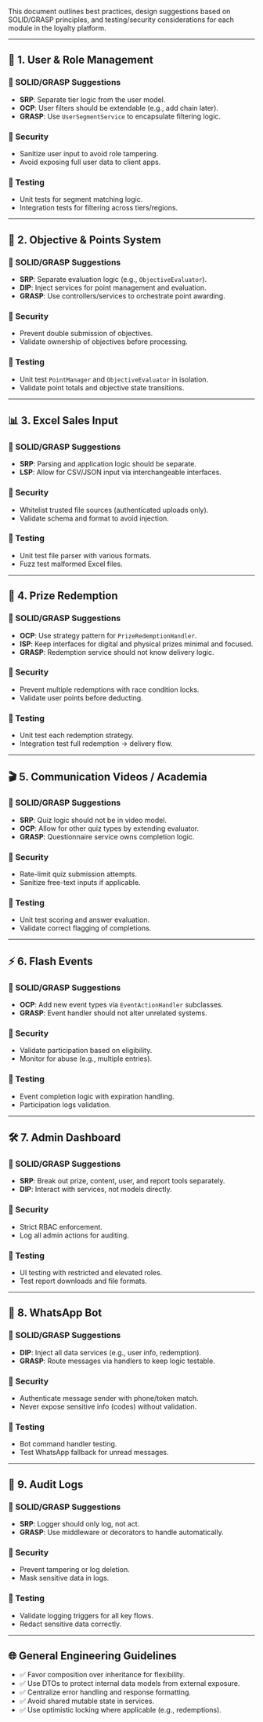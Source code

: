 
This document outlines best practices, design suggestions based on SOLID/GRASP principles, and testing/security considerations for each module in the loyalty platform.

---
## 👤 1. User & Role Management
### 🔧 SOLID/GRASP Suggestions
- **SRP**: Separate tier logic from the user model.
- **OCP**: User filters should be extendable (e.g., add chain later).
- **GRASP**: Use `UserSegmentService` to encapsulate filtering logic.
### 🔐 Security
- Sanitize user input to avoid role tampering.
- Avoid exposing full user data to client apps.
### 🧪 Testing
- Unit tests for segment matching logic.
- Integration tests for filtering across tiers/regions.
---
## 🎯 2. Objective & Points System
### 🔧 SOLID/GRASP Suggestions
- **SRP**: Separate evaluation logic (e.g., `ObjectiveEvaluator`).
- **DIP**: Inject services for point management and evaluation.
- **GRASP**: Use controllers/services to orchestrate point awarding.
### 🔐 Security
- Prevent double submission of objectives.
- Validate ownership of objectives before processing.
### 🧪 Testing
- Unit test `PointManager` and `ObjectiveEvaluator` in isolation.
- Validate point totals and objective state transitions.
---
## 📊 3. Excel Sales Input
### 🔧 SOLID/GRASP Suggestions
- **SRP**: Parsing and application logic should be separate.
- **LSP**: Allow for CSV/JSON input via interchangeable interfaces.
### 🔐 Security
- Whitelist trusted file sources (authenticated uploads only).
- Validate schema and format to avoid injection.
### 🧪 Testing
- Unit test file parser with various formats.
- Fuzz test malformed Excel files.
---
## 🎁 4. Prize Redemption
### 🔧 SOLID/GRASP Suggestions
- **OCP**: Use strategy pattern for `PrizeRedemptionHandler`.
- **ISP**: Keep interfaces for digital and physical prizes minimal and focused.
- **GRASP**: Redemption service should not know delivery logic.
### 🔐 Security
- Prevent multiple redemptions with race condition locks.
- Validate user points before deducting.
### 🧪 Testing
- Unit test each redemption strategy.
- Integration test full redemption → delivery flow.

---
## 🎬 5. Communication Videos / Academia
### 🔧 SOLID/GRASP Suggestions
- **SRP**: Quiz logic should not be in video model.
- **OCP**: Allow for other quiz types by extending evaluator.
- **GRASP**: Questionnaire service owns completion logic.
### 🔐 Security
- Rate-limit quiz submission attempts.
- Sanitize free-text inputs if applicable.
### 🧪 Testing
- Unit test scoring and answer evaluation.
- Validate correct flagging of completions.
---
## ⚡ 6. Flash Events
### 🔧 SOLID/GRASP Suggestions
- **OCP**: Add new event types via `EventActionHandler` subclasses.
- **GRASP**: Event handler should not alter unrelated systems.
### 🔐 Security
- Validate participation based on eligibility.
- Monitor for abuse (e.g., multiple entries).
### 🧪 Testing
- Event completion logic with expiration handling.
- Participation logs validation.
---
## 🛠️ 7. Admin Dashboard
### 🔧 SOLID/GRASP Suggestions
- **SRP**: Break out prize, content, user, and report tools separately.
- **DIP**: Interact with services, not models directly.
### 🔐 Security
- Strict RBAC enforcement.
- Log all admin actions for auditing.
### 🧪 Testing
- UI testing with restricted and elevated roles.
- Test report downloads and file formats.
---
## 💬 8. WhatsApp Bot
### 🔧 SOLID/GRASP Suggestions
- **DIP**: Inject all data services (e.g., user info, redemption).
- **GRASP**: Route messages via handlers to keep logic testable.
### 🔐 Security
- Authenticate message sender with phone/token match.
- Never expose sensitive info (codes) without validation.
### 🧪 Testing
- Bot command handler testing.
- Test WhatsApp fallback for unread messages.
---
## 🔐 9. Audit Logs
### 🔧 SOLID/GRASP Suggestions
- **SRP**: Logger should only log, not act.
- **GRASP**: Use middleware or decorators to handle automatically.
### 🔐 Security
- Prevent tampering or log deletion.
- Mask sensitive data in logs.
### 🧪 Testing
- Validate logging triggers for all key flows.
- Redact sensitive data correctly.
---
## 🌐 General Engineering Guidelines
- ✅ Favor composition over inheritance for flexibility.
- ✅ Use DTOs to protect internal data models from external exposure.
- ✅ Centralize error handling and response formatting.
- ✅ Avoid shared mutable state in services.
- ✅ Use optimistic locking where applicable (e.g., redemptions).
